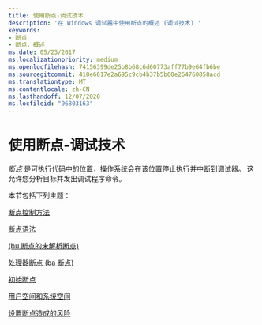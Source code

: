```yaml
---
title: 使用断点-调试技术
description: '在 Windows 调试器中使用断点的概述 (调试技术) '
keywords:
- 断点
- 断点，概述
ms.date: 05/23/2017
ms.localizationpriority: medium
ms.openlocfilehash: 74156399de25b8b68c6d60773aff77b9e64fb6be
ms.sourcegitcommit: 418e6617e2a695c9cb4b37b5b60e264760858acd
ms.translationtype: MT
ms.contentlocale: zh-CN
ms.lasthandoff: 12/07/2020
ms.locfileid: "96803163"
---
```

# <a name="using-breakpoints---debugging-techniques"></a>使用断点-调试技术


*断点* 是可执行代码中的位置，操作系统会在该位置停止执行并中断到调试器。 这允许您分析目标并发出调试程序命令。

本节包括下列主题：

[断点控制方法](methods-of-controlling-breakpoints.md)

[断点语法](breakpoint-syntax.md)

[ (bu 断点的未解析断点) ](unresolved-breakpoints---bu-breakpoints-.md)

[处理器断点 (ba 断点) ](processor-breakpoints---ba-breakpoints-.md)

[初始断点](initial-breakpoint.md)

[用户空间和系统空间](user-space-and-system-space.md)

[设置断点造成的风险](risks-entailed-when-setting-breakpoints.md)

 

 





